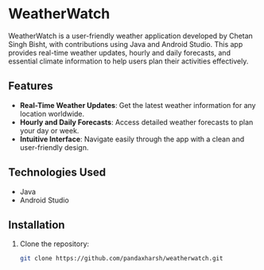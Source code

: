 # WeatherWatch

WeatherWatch is a user-friendly weather application developed by Chetan Singh Bisht, with contributions using Java and Android Studio. This app provides real-time weather updates, hourly and daily forecasts, and essential climate information to help users plan their activities effectively.

## Features

- **Real-Time Weather Updates**: Get the latest weather information for any location worldwide.
- **Hourly and Daily Forecasts**: Access detailed weather forecasts to plan your day or week.
- **Intuitive Interface**: Navigate easily through the app with a clean and user-friendly design.

## Technologies Used

- Java
- Android Studio

## Installation

1. Clone the repository:
   ```bash
   git clone https://github.com/pandaxharsh/weatherwatch.git
